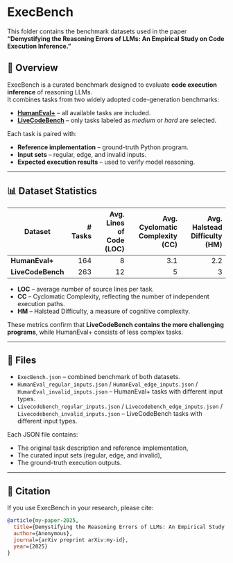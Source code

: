 # ExecBench

This folder contains the benchmark datasets used in the paper  
**“Demystifying the Reasoning Errors of LLMs: An Empirical Study on Code Execution Inference.”**

## 📖 Overview
ExecBench is a curated benchmark designed to evaluate **code execution inference** of reasoning LLMs.  
It combines tasks from two widely adopted code-generation benchmarks:

* **[HumanEval+](https://huggingface.co/datasets/evalplus/humanevalplus)** – all available tasks are included.
* **[LiveCodeBench](https://huggingface.co/datasets/livecodebench/execution-v2)** – only tasks labeled as *medium* or *hard* are selected.

Each task is paired with:
* **Reference implementation** – ground-truth Python program.
* **Input sets** – regular, edge, and invalid inputs.
* **Expected execution results** – used to verify model reasoning.

---

## 📊 Dataset Statistics

| Dataset        | # Tasks | Avg. Lines of Code (LOC) | Avg. Cyclomatic Complexity (CC) | Avg. Halstead Difficulty (HM) |
|-----------------|-------:|------------------------:|---------------------------------:|------------------------------:|
| **HumanEval+**  |   164  | 8                       | 3.1                              | 2.2                           |
| **LiveCodeBench** | 263  | 12                      | 5                                | 3                              |

* **LOC** – average number of source lines per task.  
* **CC** – Cyclomatic Complexity, reflecting the number of independent execution paths.  
* **HM** – Halstead Difficulty, a measure of cognitive complexity.

These metrics confirm that **LiveCodeBench contains the more challenging programs**, while HumanEval+ consists of less complex tasks.

---

## 📁 Files

* `ExecBench.json` – combined benchmark of both datasets.  
* `HumanEval_regular_inputs.json` / `HumanEval_edge_inputs.json` / `HumanEval_invalid_inputs.json` – HumanEval+ tasks with different input types.  
* `Livecodebench_regular_inputs.json` / `Livecodebench_edge_inputs.json` / `Livecodebench_invalid_inputs.json` – LiveCodeBench tasks with different input types.

Each JSON file contains:
* The original task description and reference implementation,
* The curated input sets (regular, edge, and invalid),
* The ground-truth execution outputs.

---

## 📜 Citation
If you use ExecBench in your research, please cite:

```bibtex
@article{my-paper-2025,
  title={Demystifying the Reasoning Errors of LLMs: An Empirical Study on Code Execution Inference},
  author={Anonymous},
  journal={arXiv preprint arXiv:my-id},
  year={2025}
}
